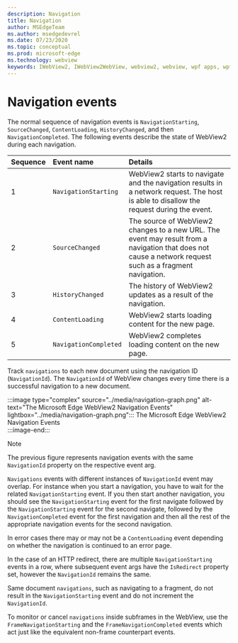 ```yaml
---
description: Navigation
title: Navigation
author: MSEdgeTeam
ms.author: msedgedevrel
ms.date: 07/23/2020
ms.topic: conceptual
ms.prod: microsoft-edge
ms.technology: webview
keywords: IWebView2, IWebView2WebView, webview2, webview, wpf apps, wpf, edge, ICoreWebView2, ICoreWebView2Host, browser control, edge html
---
```


# Navigation events  

The normal sequence of navigation events is `NavigationStarting`, `SourceChanged`, `ContentLoading`, `HistoryChanged`, and then `NavigationCompleted`.  The following events describe the state of WebView2 during each navigation.  

| Sequence | Event name | Details |  
|:--- |:--- |:--- |  
| 1 | `NavigationStarting`  |  WebView2 starts to navigate and the navigation results in a network request.  The host is able to disallow the request during the event.  |  
| 2 | `SourceChanged`  |  The source of WebView2 changes to a new URL.  The event may result from a navigation that does not cause a network request such as a fragment navigation.  |  
| 3 | `HistoryChanged`  |  The history of WebView2 updates as a result of the navigation.  |  
| 4 | `ContentLoading`  |  WebView2 starts loading content for the new page.  |  
| 5 | `NavigationCompleted`  |  WebView2 completes loading content on the new page.  |  

Track `navigations` to each new document using the navigation ID \(`NavigationId`\).  The `NavigationId` of WebView changes every time there is a successful navigation to a new document.

:::image type="complex" source="../media/navigation-graph.png" alt-text="The Microsoft Edge WebView2 Navigation Events" lightbox="../media/navigation-graph.png":::
   The Microsoft Edge WebView2 Navigation Events  
:::image-end:::  

> [!NOTE]
> The previous figure represents navigation events with the same `NavigationId` property on the respective event arg.  

 `Navigations` events with different instances of `NavigationId` event may overlap.  For instance when you start a navigation, you have to wait for the related `NavigationStarting` event.  If you then start another navigation, you should see the `NavigationStarting` event for the first navigate followed by the `NavigationStarting` event for the second navigate, followed by the `NavigationCompleted` event for the first navigation and then all the rest of the appropriate navigation events for the second navigation.  
 
 In error cases there may or may not be a `ContentLoading` event depending on whether the navigation is continued to an error page.  
 
 In the case of an HTTP redirect, there are multiple `NavigationStarting` events in a row, where subsequent event args have the `IsRedirect` property set, however the `NavigationId` remains the same.  
 
 Same document `navigations`, such as navigating to a fragment, do not result in the `NavigationStarting` event and do not increment the `NavigationId`.  

To monitor or cancel `navigations` inside subframes in the WebView, use the `FrameNavigationStarting` and the `FrameNavigationCompleted` events which act just like the equivalent non-frame counterpart events.  

<!-- links -->  
